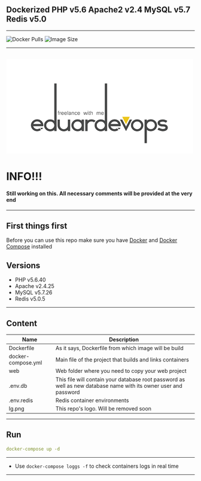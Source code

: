 ## Dockerized PHP v5.6 Apache2 v2.4 MySQL v5.7 Redis v5.0
------
<img alt="Docker Pulls" src="https://img.shields.io/docker/pulls/eduardevops/php5.6.svg" style="max-width:100%;"> <img alt="Image Size" src="https://img.shields.io/microbadger/image-size/eduardevops/php5.6.svg" style="max-width:100%;">


------

![Logo](lg.png)
------

# INFO!!!
####  Still working on this. All necessary comments will be provided at the very end
------
## First things first
Before you can use this repo make sure you have [Docker](https://www.docker.com/) and [Docker Compose](https://docs.docker.com/compose/install/) installed

## Versions
*	PHP v5.6.40
*	Apache v2.4.25
*	MySQL v5.7.26
*	Redis v5.0.5
------

## Content
Name| Description
------------ | -------------
Dockerfile | As it says, Dockerfile from which image will be build
docker-compose.yml  | Main file of the project that builds and links containers
web | Web folder where you need to copy your web project
.env.db | This file will contain your database root password as well as new database name with its owner user and password
.env.redis | Redis container environments
lg.png | This repo's logo. Will be removed soon
------

## Run
```yaml
docker-compose up -d
```
------

* Use `docker-compose loggs -f` to check containers logs in real time
------
